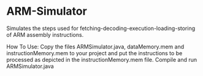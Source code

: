 # ARM-Simulator
Simulates the steps used for fetching-decoding-execution-loading-storing of ARM assembly instructions.

How To Use:
Copy the files ARMSimulator.java, dataMemory.mem and instructionMemory.mem to your project and put the instructions to be processed as depicted in the instructionMemory.mem file.
Compile and run ARMSimulator.java
